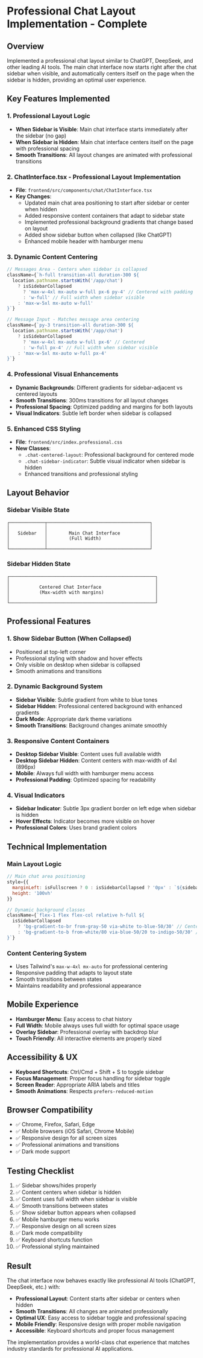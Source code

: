 # Professional Chat Layout Implementation - Complete

## Overview
Implemented a professional chat layout similar to ChatGPT, DeepSeek, and other leading AI tools. The main chat interface now starts right after the chat sidebar when visible, and automatically centers itself on the page when the sidebar is hidden, providing an optimal user experience.

## Key Features Implemented

### 1. Professional Layout Logic
- **When Sidebar is Visible**: Main chat interface starts immediately after the sidebar (no gap)
- **When Sidebar is Hidden**: Main chat interface centers itself on the page with professional spacing
- **Smooth Transitions**: All layout changes are animated with professional transitions

### 2. ChatInterface.tsx - Professional Layout Implementation
- **File**: `frontend/src/components/chat/ChatInterface.tsx`
- **Key Changes**:
  - Updated main chat area positioning to start after sidebar or center when hidden
  - Added responsive content containers that adapt to sidebar state
  - Implemented professional background gradients that change based on layout
  - Added show sidebar button when collapsed (like ChatGPT)
  - Enhanced mobile header with hamburger menu

### 3. Dynamic Content Centering
```javascript
// Messages Area - Centers when sidebar is collapsed
className={`h-full transition-all duration-300 ${
  location.pathname.startsWith('/app/chat') 
    ? isSidebarCollapsed 
      ? 'max-w-4xl mx-auto w-full px-6 py-4' // Centered with padding
      : 'w-full' // Full width when sidebar visible
    : 'max-w-5xl mx-auto w-full'
}`}

// Message Input - Matches message area centering
className={`py-3 transition-all duration-300 ${
  location.pathname.startsWith('/app/chat') 
    ? isSidebarCollapsed 
      ? 'max-w-4xl mx-auto w-full px-6' // Centered
      : 'w-full px-4' // Full width when sidebar visible
    : 'max-w-5xl mx-auto w-full px-4'
}`}
```

### 4. Professional Visual Enhancements
- **Dynamic Backgrounds**: Different gradients for sidebar-adjacent vs centered layouts
- **Smooth Transitions**: 300ms transitions for all layout changes
- **Professional Spacing**: Optimized padding and margins for both layouts
- **Visual Indicators**: Subtle left border when sidebar is collapsed

### 5. Enhanced CSS Styling
- **File**: `frontend/src/index.professional.css`
- **New Classes**:
  - `.chat-centered-layout`: Professional background for centered mode
  - `.chat-sidebar-indicator`: Subtle visual indicator when sidebar is hidden
  - Enhanced transitions and professional styling

## Layout Behavior

### Sidebar Visible State
```
┌─────────────┬──────────────────────────────────────┐
│             │                                      │
│   Sidebar   │        Main Chat Interface           │
│             │        (Full Width)                  │
│             │                                      │
└─────────────┴──────────────────────────────────────┘
```

### Sidebar Hidden State
```
┌──────────────────────────────────────────────────────┐
│                                                      │
│           Centered Chat Interface                    │
│           (Max-width with margins)                   │
│                                                      │
└──────────────────────────────────────────────────────┘
```

## Professional Features

### 1. Show Sidebar Button (When Collapsed)
- Positioned at top-left corner
- Professional styling with shadow and hover effects
- Only visible on desktop when sidebar is collapsed
- Smooth animations and transitions

### 2. Dynamic Background System
- **Sidebar Visible**: Subtle gradient from white to blue tones
- **Sidebar Hidden**: Professional centered background with enhanced gradients
- **Dark Mode**: Appropriate dark theme variations
- **Smooth Transitions**: Background changes animate smoothly

### 3. Responsive Content Containers
- **Desktop Sidebar Visible**: Content uses full available width
- **Desktop Sidebar Hidden**: Content centers with max-width of 4xl (896px)
- **Mobile**: Always full width with hamburger menu access
- **Professional Padding**: Optimized spacing for readability

### 4. Visual Indicators
- **Sidebar Indicator**: Subtle 3px gradient border on left edge when sidebar is hidden
- **Hover Effects**: Indicator becomes more visible on hover
- **Professional Colors**: Uses brand gradient colors

## Technical Implementation

### Main Layout Logic
```javascript
// Main chat area positioning
style={{ 
  marginLeft: isFullscreen ? 0 : isSidebarCollapsed ? '0px' : `${sidebarWidth}px`,
  height: '100vh'
}}

// Dynamic background classes
className={`flex-1 flex flex-col relative h-full ${
  isSidebarCollapsed 
    ? 'bg-gradient-to-br from-gray-50 via-white to-blue-50/30' // Centered
    : 'bg-gradient-to-b from-white/80 via-blue-50/20 to-indigo-50/30' // Sidebar-adjacent
}`}
```

### Content Centering System
- Uses Tailwind's `max-w-4xl mx-auto` for professional centering
- Responsive padding that adapts to layout state
- Smooth transitions between states
- Maintains readability and professional appearance

## Mobile Experience
- **Hamburger Menu**: Easy access to chat history
- **Full Width**: Mobile always uses full width for optimal space usage
- **Overlay Sidebar**: Professional overlay with backdrop blur
- **Touch Friendly**: All interactive elements are properly sized

## Accessibility & UX
- **Keyboard Shortcuts**: Ctrl/Cmd + Shift + S to toggle sidebar
- **Focus Management**: Proper focus handling for sidebar toggle
- **Screen Reader**: Appropriate ARIA labels and titles
- **Smooth Animations**: Respects `prefers-reduced-motion`

## Browser Compatibility
- ✅ Chrome, Firefox, Safari, Edge
- ✅ Mobile browsers (iOS Safari, Chrome Mobile)
- ✅ Responsive design for all screen sizes
- ✅ Professional animations and transitions
- ✅ Dark mode support

## Testing Checklist
1. ✅ Sidebar shows/hides properly
2. ✅ Content centers when sidebar is hidden
3. ✅ Content uses full width when sidebar is visible
4. ✅ Smooth transitions between states
5. ✅ Show sidebar button appears when collapsed
6. ✅ Mobile hamburger menu works
7. ✅ Responsive design on all screen sizes
8. ✅ Dark mode compatibility
9. ✅ Keyboard shortcuts function
10. ✅ Professional styling maintained

## Result
The chat interface now behaves exactly like professional AI tools (ChatGPT, DeepSeek, etc.) with:
- **Professional Layout**: Content starts after sidebar or centers when hidden
- **Smooth Transitions**: All changes are animated professionally
- **Optimal UX**: Easy access to sidebar toggle and professional spacing
- **Mobile Friendly**: Responsive design with proper mobile navigation
- **Accessible**: Keyboard shortcuts and proper focus management

The implementation provides a world-class chat experience that matches industry standards for professional AI applications.